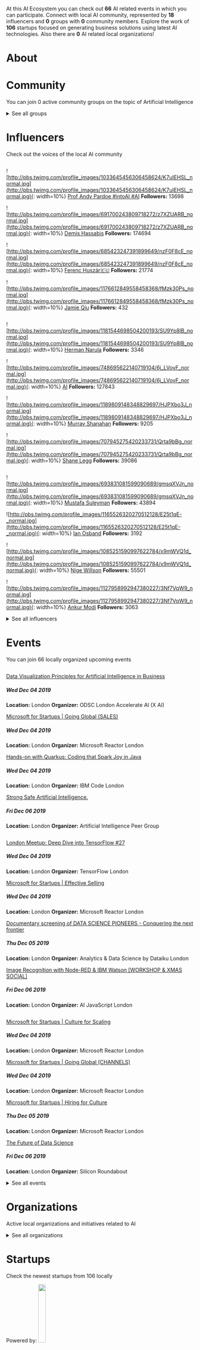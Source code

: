 <!-- TITLE: London AI -->





<div class=CityPageSpecific>

<div class=status>

At this AI Ecosystem you can check out <strong>66</strong> AI related events in which you can participate.
Connect with local AI community, represented by <strong>18</strong> influencers and <strong>0</strong> groups with <strong>0</strong> community members.
Explore the work  of <strong>106</strong> startups focused on generating business solutions using latest AI technologies.
Also there are <strong>0</strong> AI related local organizations!


</div>

# About

<!-- ADMINS SHOULD WRITE OVERVIEW FOR CITIES IN <div class=overview> SECTION OF ABOUT

    First line of overview should have information of ambassador for specific city. 
    You can find  format HERE:

    <strong>CONTACT: [Ambassador name](Link to ambassador profile(MUST HAVE http OR https)) </strong>

    You can copy this and change ambassador name and link accordingly!
 -->

<div class=overview>

</div>

<div class=status>

</div>

</div>

# Community
You can join 0 active community groups on the topic of Artificial Intelligence
<div class=groups>

<div class=column id=0>

</div>
<div class=column id=1>

</div>
<div class=column id=2>

</div>

</div>

<div class=groups id="list">

<details>
<summary class="sum">See all groups</summary>



<div class=column id=0>

</div>
<div class=column id=1>

</div>
<div class=column id=2>

</div>
</details>

</div>

# Influencers
Check out the voices of the local AI community
<div class=influencers>

<div class=column id=0>

![http://pbs.twimg.com/profile_images/1033645456306458624/K7uIEHSL_normal.jpg](http://pbs.twimg.com/profile_images/1033645456306458624/K7uIEHSL_normal.jpg){: width=10%}
[Prof Andy Pardoe #intoAI #AI](https://twitter.com/Pardoe_AI)
**Followers:** 13698


![http://pbs.twimg.com/profile_images/691700243809718272/z7XZUARB_normal.jpg](http://pbs.twimg.com/profile_images/691700243809718272/z7XZUARB_normal.jpg){: width=10%}
[Demis Hassabis](https://twitter.com/demishassabis)
**Followers:** 174694


![http://pbs.twimg.com/profile_images/685423247391899649/nzF0F8cE_normal.jpg](http://pbs.twimg.com/profile_images/685423247391899649/nzF0F8cE_normal.jpg){: width=10%}
[Ferenc Huszár🇪🇺](https://twitter.com/fhuszar)
**Followers:** 21774


![http://pbs.twimg.com/profile_images/1176612849558458368/fMzk30Ps_normal.jpg](http://pbs.twimg.com/profile_images/1176612849558458368/fMzk30Ps_normal.jpg){: width=10%}
[Jamie Qiu](https://twitter.com/jamieqiu)
**Followers:** 432


</div>
<div class=column id=1>

![http://pbs.twimg.com/profile_images/1181544698504200193/SU9Yp8lB_normal.jpg](http://pbs.twimg.com/profile_images/1181544698504200193/SU9Yp8lB_normal.jpg){: width=10%}
[Herman Narula](https://twitter.com/HermanNarula)
**Followers:** 3346


![http://pbs.twimg.com/profile_images/748695622140719104/6j_LVovF_normal.jpg](http://pbs.twimg.com/profile_images/748695622140719104/6j_LVovF_normal.jpg){: width=10%}
[AI](https://twitter.com/DeepLearn007)
**Followers:** 127843


![http://pbs.twimg.com/profile_images/1189809148348829697/HJPXbo3J_normal.jpg](http://pbs.twimg.com/profile_images/1189809148348829697/HJPXbo3J_normal.jpg){: width=10%}
[Murray Shanahan](https://twitter.com/mpshanahan)
**Followers:** 9205


![http://pbs.twimg.com/profile_images/707945275420233731/Qrta9bBg_normal.jpg](http://pbs.twimg.com/profile_images/707945275420233731/Qrta9bBg_normal.jpg){: width=10%}
[Shane Legg](https://twitter.com/ShaneLegg)
**Followers:** 39086


</div>
<div class=column id=2>

![http://pbs.twimg.com/profile_images/693831081599090689/gmsqXVJn_normal.jpg](http://pbs.twimg.com/profile_images/693831081599090689/gmsqXVJn_normal.jpg){: width=10%}
[Mustafa Suleyman](https://twitter.com/mustafasuleymn)
**Followers:** 43894


![http://pbs.twimg.com/profile_images/1165526320270512128/E25t1qE-_normal.jpg](http://pbs.twimg.com/profile_images/1165526320270512128/E25t1qE-_normal.jpg){: width=10%}
[Ian Osband](https://twitter.com/IanOsband)
**Followers:** 3192


![http://pbs.twimg.com/profile_images/1085251590997622784/x9mWVQ1d_normal.jpg](http://pbs.twimg.com/profile_images/1085251590997622784/x9mWVQ1d_normal.jpg){: width=10%}
[Nige Willson](https://twitter.com/nigewillson)
**Followers:** 55501


![http://pbs.twimg.com/profile_images/1127958992947380227/3Nf7VqW9_normal.jpg](http://pbs.twimg.com/profile_images/1127958992947380227/3Nf7VqW9_normal.jpg){: width=10%}
[Ankur Modi](https://twitter.com/ankurmodi)
**Followers:** 3063


</div>
</div>

<div class=influencers id="list">

<details>
<summary class="sum">See all influencers</summary>



<div class=column id=0>

![http://pbs.twimg.com/profile_images/608384474292846592/6HNevMZN_normal.jpg](http://pbs.twimg.com/profile_images/608384474292846592/6HNevMZN_normal.jpg){: width=10%}
[Dr Adam Rutherford](https://twitter.com/AdamRutherford)
**Followers:** 75044


![http://pbs.twimg.com/profile_images/700354784667299841/ga4p_5mp_normal.jpg](http://pbs.twimg.com/profile_images/700354784667299841/ga4p_5mp_normal.jpg){: width=10%}
[Rodolfo Rosini ☕️✨](https://twitter.com/rodolfor)
**Followers:** 4351


</div>
<div class=column id=1>

![http://pbs.twimg.com/profile_images/574970362326315008/Z8tE0u57_normal.jpeg](http://pbs.twimg.com/profile_images/574970362326315008/Z8tE0u57_normal.jpeg){: width=10%}
[James Duez](https://twitter.com/jamesduez)
**Followers:** 1691


![http://pbs.twimg.com/profile_images/1085865643801341952/-ZHOue1j_normal.jpg](http://pbs.twimg.com/profile_images/1085865643801341952/-ZHOue1j_normal.jpg){: width=10%}
[Alex Housley](https://twitter.com/ahousley)
**Followers:** 2565


</div>
<div class=column id=2>

![http://pbs.twimg.com/profile_images/613813056976605184/4M7V1iuj_normal.jpg](http://pbs.twimg.com/profile_images/613813056976605184/4M7V1iuj_normal.jpg){: width=10%}
[Tarakul Abedin](https://twitter.com/tarakul)
**Followers:** 48


![http://pbs.twimg.com/profile_images/1147515941082861568/4tK6oJo7_normal.jpg](http://pbs.twimg.com/profile_images/1147515941082861568/4tK6oJo7_normal.jpg){: width=10%}
[Joanna J Bryson](https://twitter.com/j2bryson)
**Followers:** 22141


</div>
</details>


</div>


# Events
You can join 66 locally organized upcoming events
<div class=events>

<div class=column id=0>

[Data Visualization Principles for Artificial Intelligence in Business](https://www.meetup.com/London-Accelerate-AI-ODSC/events/266467990/)
##### Wed Dec 04 2019
**Location:** London
**Organizer:** ODSC London Accelerate AI (X AI)


[Microsoft for Startups  |  Going Global (SALES)](https://www.meetup.com/Microsoft-Reactor-London/events/266668295/)
##### Wed Dec 04 2019
**Location:** London
**Organizer:** Microsoft Reactor London


[Hands-on with Quarkus: Coding that Spark Joy in Java](https://www.meetup.com/IBM-Code-London/events/266776671/)
##### Wed Dec 04 2019
**Location:** London
**Organizer:** IBM Code London


[Strong Safe Artificial Intelligence.](https://www.meetup.com/AI-peer-group/events/pzpcwpyzqbjb/)
##### Fri Dec 06 2019
**Location:** London
**Organizer:** Artificial Intelligence Peer Group


</div>
<div class=column id=1>

[London Meetup: Deep Dive into TensorFlow #27](https://www.meetup.com/TensorFlow-London/events/266557792/)
##### Wed Dec 04 2019
**Location:** London
**Organizer:** TensorFlow London


[Microsoft for Startups  |  Effective Selling](https://www.meetup.com/Microsoft-Reactor-London/events/266668340/)
##### Wed Dec 04 2019
**Location:** London
**Organizer:** Microsoft Reactor London


[Documentary screening of DATA SCIENCE PIONEERS - Conquering the next frontier](https://www.meetup.com/Analytics-Data-Science-by-Dataiku-London/events/266459661/)
##### Thu Dec 05 2019
**Location:** London
**Organizer:** Analytics & Data Science by Dataiku London


[Image Recognition with Node-RED & IBM Watson  [WORKSHOP & XMAS SOCIAL]](https://www.meetup.com/AI-JavaScript-London/events/266558321/)
##### Fri Dec 06 2019
**Location:** London
**Organizer:** AI JavaScript London


</div>
<div class=column id=2>

[Microsoft for Startups  |  Culture for Scaling](https://www.meetup.com/Microsoft-Reactor-London/events/266668210/)
##### Wed Dec 04 2019
**Location:** London
**Organizer:** Microsoft Reactor London


[Microsoft for Startups  |  Going Global (CHANNELS)](https://www.meetup.com/Microsoft-Reactor-London/events/266668385/)
##### Wed Dec 04 2019
**Location:** London
**Organizer:** Microsoft Reactor London


[Microsoft for Startups  |  Hiring for Culture](https://www.meetup.com/Microsoft-Reactor-London/events/266667216/)
##### Thu Dec 05 2019
**Location:** London
**Organizer:** Microsoft Reactor London


[The Future of Data Science](https://www.meetup.com/SiliconRoundabout/events/266018225/)
##### Fri Dec 06 2019
**Location:** London
**Organizer:** Silicon Roundabout


</div>
</div>

<div class=events id="list">

<details>
<summary class="sum">See all events</summary>



<div class=column id=0>

[Creating Disruptive Medical and Healthcare Business Models](https://www.meetup.com/Creating-Disruptive-Business-Models/events/266340878/)
##### Fri Dec 06 2019
**Location:** London
**Organizer:** Creating Disruptive Business Models


[Hackathon: Building Conversational AI for Messenger](https://www.meetup.com/Developer-Circles-London-from-Facebook/events/266489092/)
##### Sat Dec 07 2019
**Location:** London
**Organizer:** Developer Circles: London from Facebook


[Artificial Intelligence at NeurIPS 2019 - Official NeurIPS Meetup No 2 ](https://www.meetup.com/Reinforcement-Learning-Community/events/266390965/)
##### Tue Dec 10 2019
**Location:** London
**Organizer:** Reinforcement Learning Community


[Google AI Workshop Series 2: Machine learning with Tensorflow](https://www.meetup.com/London-AI-Tech-Talk/events/266262125/)
##### Tue Dec 10 2019
**Location:** London
**Organizer:** London AI Developers Group


[How to Outsource & Remote Hire in Tech: the "Startup way" - WORKSHOP](https://www.meetup.com/SiliconRoundabout/events/266072505/)
##### Wed Dec 11 2019
**Location:** London
**Organizer:** Silicon Roundabout


[Google AI Tech Talk: Building real time cross platform video audio ML pipelines](https://www.meetup.com/London-AI-Tech-Talk/events/266329038/)
##### Thu Dec 12 2019
**Location:** London
**Organizer:** London AI Developers Group


[Creatiing Disruptive Travel and Tourism Business Models](https://www.meetup.com/Creating-Disruptive-Business-Models/events/266340939/)
##### Fri Dec 13 2019
**Location:** London
**Organizer:** Creating Disruptive Business Models


[Machine Learning Powered Push Notifications](https://www.meetup.com/Artificial-Intelligence-UK/events/266498710/)
##### Tue Dec 17 2019
**Location:** London
**Organizer:** Big Data, Analytics, and Artificial Intelligence


[Round 25: Some Round Name](https://www.meetup.com/London-Hack-and-Tell/events/pgstfryzqbwb/)
##### Tue Dec 17 2019
**Location:** London
**Organizer:** London Hack&&Tell


[Introduction to Python for Data Science](https://www.meetup.com/Microsoft-Reactor-London/events/265947492/)
##### Wed Dec 18 2019
**Location:** London
**Organizer:** Microsoft Reactor London


[Automation and Utopia](https://www.meetup.com/London-Futurists/events/266063616/)
##### Sat Jan 11 2020
**Location:** London
**Organizer:** London Futurists


[Scalability of blockchain based platforms : what's the challenge?](https://www.meetup.com/Trustless-Ecosystems/events/ccrqpqyzkbhc/)
##### Thu Jan 16 2020
**Location:** London
**Organizer:** #TrustlessEcosystems: platforms empowered by AI & blockchain


[Microsoft for Startups  |  IP (Tech Due Diligence)](https://www.meetup.com/Microsoft-Reactor-London/events/266671512/)
##### Thu Jan 16 2020
**Location:** London
**Organizer:** Microsoft Reactor London


[London PyTorch Meetup #5](https://www.meetup.com/London-PyTorch-Meetup/events/266384922/)
##### Tue Jan 21 2020
**Location:** London
**Organizer:** London PyTorch Meetup


[DevOps 2020 Summit](https://www.meetup.com/London-Tech-events-with-Softwire/events/266605811/)
##### Wed Jan 29 2020
**Location:** London
**Organizer:** London Tech events with Softwire


[Amido x Microsoft: How to bag the best jobs in the tech industry](https://www.meetup.com/Amido-Presents/events/266024459/)
##### Thu Jan 30 2020
**Location:** London
**Organizer:** Amido Presents


[Making Your Data Useful for Analysis](https://www.meetup.com/Microsoft-Reactor-London/events/265947719/)
##### Tue Feb 04 2020
**Location:** London
**Organizer:** Microsoft Reactor London


[Day classroom based workshop in quantum computing advances](https://www.meetup.com/London-Quantum-computing-training-and-coding-course/events/265409784/)
##### Fri Feb 07 2020
**Location:** London
**Organizer:** London Quantum Computing; Training and Coding Course


</div>
<div class=column id=1>

[The Future of Nanotechnology](https://www.meetup.com/London-Futurists/events/265526114/)
##### Sat Dec 07 2019
**Location:** London
**Organizer:** London Futurists


[Artificial Intelligence at NeurIPS 2019 - Official NeurIPS Meetup No 1](https://www.meetup.com/Reinforcement-Learning-Community/events/266390920/)
##### Mon Dec 09 2019
**Location:** London
**Organizer:** Reinforcement Learning Community


[Build a Raspberry Pi robot](https://www.meetup.com/Red-Sprite/events/266436233/)
##### Tue Dec 10 2019
**Location:** London
**Organizer:** Red Sprite


[Webinar Pentalog // Serverless Web Applications with Node.js and AWS](https://www.meetup.com/London-Growth-Hacking-Technology/events/265742671/)
##### Tue Dec 10 2019
**Location:** London
**Organizer:** London Tech Meetups


[A £Bn Business Case for Advanced Project Analytics; a story from Venture Capital](https://www.meetup.com/London-Project-Data-and-Analytics-meetup/events/263218377/)
##### Wed Dec 11 2019
**Location:** London
**Organizer:** London Project Data Analytics Meetup


[OpenBanking Challenges and Business Opportunities ](https://www.meetup.com/London-Tech-Entrepreneurs-And-Investors-Network-LION/events/266515585/)
##### Thu Dec 12 2019
**Location:** London
**Organizer:** London Tech Entrepreneurs and Investors Network Lion


[Machine Learning and Deep Learning Training [First Free Session]](https://www.meetup.com/Artificial-Intelligence-UK/events/dhhhgryzqbsb/)
##### Sat Dec 14 2019
**Location:** London
**Organizer:** Big Data, Analytics, and Artificial Intelligence


[Building Software That Recognizes You](https://www.meetup.com/Microsoft-Reactor-London/events/265947486/)
##### Tue Dec 17 2019
**Location:** London
**Organizer:** Microsoft Reactor London


[December 17th Meetup @ Wavemaker : Call for Speakers!](https://www.meetup.com/Messaging-Bots-London/events/266825075/)
##### Tue Dec 17 2019
**Location:** London
**Organizer:** Chatbots & Voice Assistants London


[Beginners Data Science for Python Developers](https://www.meetup.com/Microsoft-Reactor-London/events/265947497/)
##### Thu Dec 19 2019
**Location:** London
**Organizer:** Microsoft Reactor London


[Frontier Technologies Summit - AI, Blockchain, Robotics, Digital Securities](https://www.meetup.com/Blockchain-SmartContract-Innovators/events/266142891/)
##### Mon Jan 13 2020
**Location:** London
**Organizer:** Blockchain & SmartContract Innovators


[Microsoft for Startups  |  IP (Legal)](https://www.meetup.com/Microsoft-Reactor-London/events/266671449/)
##### Thu Jan 16 2020
**Location:** London
**Organizer:** Microsoft Reactor London


[Microsoft for Startups  |  Sales & Marketing Analytics](https://www.meetup.com/Microsoft-Reactor-London/events/266671538/)
##### Thu Jan 16 2020
**Location:** London
**Organizer:** Microsoft Reactor London


[Data modelling in Cosmos DB like a Cosmonaut](https://www.meetup.com/Microsoft-Reactor-London/events/265114125/)
##### Thu Jan 23 2020
**Location:** London
**Organizer:** Microsoft Reactor London


[Raspberry Pint - Raspberry Pi and other Digital Making Fun](https://www.meetup.com/Microsoft-Reactor-London/events/266604822/)
##### Wed Jan 29 2020
**Location:** London
**Organizer:** Microsoft Reactor London


[Analyse real-time data with machine learning on Microsoft Azure](https://www.meetup.com/beginners-machine-learning-london/events/265976590/)
##### Thu Jan 30 2020
**Location:** London
**Organizer:** Beginners Machine Learning - London


[UCL School of Management Women's Book Club: Invisible Women by C Criado Perez](https://www.meetup.com/UCL-School-of-Management-Womens-Book-Club/events/266295837/)
##### Tue Feb 04 2020
**Location:** London
**Organizer:** UCL School of Management Women's Book Club


[Building & Deploying Serverless applications to the Cloud using Nest.js](https://www.meetup.com/Microsoft-Reactor-London/events/265868971/)
##### Tue Feb 18 2020
**Location:** London
**Organizer:** Microsoft Reactor London


</div>
<div class=column id=2>

[Ethereum smart contract upgradability workshop for software developers](https://www.meetup.com/Understanding-Blockchains-Without-a-Technical-Background/events/264689935/)
##### Sat Dec 07 2019
**Location:** London
**Organizer:** Understanding Blockchains Without a Technical Background


[Tech Startup Journey](https://www.meetup.com/London-Tech-Entrepreneurs-And-Investors-Network-LION/events/266314787/)
##### Mon Dec 09 2019
**Location:** London
**Organizer:** London Tech Entrepreneurs and Investors Network Lion


[Workshop- Cloud-Native SecOps with Azure Sentinel ](https://www.meetup.com/Microsoft-Reactor-London/events/266044070/)
##### Tue Dec 10 2019
**Location:** London
**Organizer:** Microsoft Reactor London


[Artificial Intelligence at NeurIPS 2019 - Official NeurIPS Meetup No 3](https://www.meetup.com/Reinforcement-Learning-Community/events/266391020/)
##### Wed Dec 11 2019
**Location:** London
**Organizer:** Reinforcement Learning Community


[eLab Demo Night ](https://www.meetup.com/Startups-UX-Design/events/266825807/)
##### Wed Dec 11 2019
**Location:** London
**Organizer:** Start-ups. UX. Design.


[Microsoft for Startups  |  Co-selling](https://www.meetup.com/Microsoft-Reactor-London/events/266781942/)
##### Thu Dec 12 2019
**Location:** London
**Organizer:** Microsoft Reactor London


[Global AI Bootcamp](https://www.meetup.com/Global-AI-Meetup-London/events/264721116/)
##### Sat Dec 14 2019
**Location:** London
**Organizer:** Global AI Meetup London


[Consciousness, Mental Health and Technology - Pre-holiday drinks](https://www.meetup.com/London-Consciousness-Hacking/events/266460868/)
##### Tue Dec 17 2019
**Location:** London
**Organizer:** London Consciousness Hacking


[The World According to Jordan Peterson](https://www.meetup.com/meetup-group-imLpPNkF/events/sdlbgryzqbxb/)
##### Wed Dec 18 2019
**Location:** London
**Organizer:** Jordan Peterson Discussion Group


[Creating Disruptive Fintech Business Models](https://www.meetup.com/Creating-Disruptive-Business-Models/events/266340957/)
##### Fri Dec 20 2019
**Location:** London
**Organizer:** Creating Disruptive Business Models


[Frontier Tech Summit London, 13 Jan 2020 ](https://www.meetup.com/fintechstorm/events/266732898/)
##### Mon Jan 13 2020
**Location:** London
**Organizer:** Fintech Storm - Disruptive Tech - Blockchain, AI, Fintech


[Microsoft for Startups  |  GDPR & Data Privacy](https://www.meetup.com/Microsoft-Reactor-London/events/266671469/)
##### Thu Jan 16 2020
**Location:** London
**Organizer:** Microsoft Reactor London


[Microsoft for Startups  |  Marketing Content Strategy](https://www.meetup.com/Microsoft-Reactor-London/events/266671569/)
##### Thu Jan 16 2020
**Location:** London
**Organizer:** Microsoft Reactor London


[Augmenting Reality - January 2020](https://www.meetup.com/Augmenting-Reality/events/266408785/)
##### Wed Jan 29 2020
**Location:** London
**Organizer:** Augmenting Reality


[UX Academy - 8 Weeks Beginner UX Course](https://www.meetup.com/MobileUXLondon/events/264693056/)
##### Wed Jan 29 2020
**Location:** London
**Organizer:** Mobile UX London


[London Microsoft DevOps MeetUp](https://www.meetup.com/Microsoft-Reactor-London/events/266235783/)
##### Mon Feb 03 2020
**Location:** London
**Organizer:** Microsoft Reactor London


[Using Advanced Machine Learning Models](https://www.meetup.com/Microsoft-Reactor-London/events/265947729/)
##### Wed Feb 05 2020
**Location:** London
**Organizer:** Microsoft Reactor London


[[PlaceHolder] Google Stadia Event](https://www.meetup.com/gdgcloud/events/264566678/)
##### Fri Feb 21 2020
**Location:** London
**Organizer:** GDG Cloud London


</div>
</details>
</div>


<!-- WHEN ADDING NEW ORGANIZATIONS PLEASE FOLLOW THIS SCHEMA
#### Organization_Name
Organization_Category
**Organizer:** Name_Of_Organization_Leader
Link_To_Organization's_Website_or_Page
**Description:** Organization's_Description
NOT FOLLOWING THIS SCHEMA WILL RESULT IN INACCURACY IN DATABASE SO BE CAREFUL!
EVERY CHARACTER LIKE # AND * ARE VITAL, SO WE ADVISE YOU TO COPY THE SCHEMA AND JUST FILL IN THE DATA IN POSITION
BETWEEN EVERY ORGANIZATION SCHEMA SHOULD BE BLANK LINE -->

# Organizations
Active local organizations and initiatives related to AI
<div class=organizations>

<div class=column id=0>

</div>
<div class=column id=1>

</div>
<div class=column id=2>

</div>
</div>

<div class=organizations id="list">

<details>
<summary class="sum">See all organizations</summary>



<div class=column id=0>

</div>
<div class=column id=1>

</div>
<div class=column id=2>

</div>
</details>


</div>


# Startups
Check the newest startups from 106 locally

<div class=logoCB>
Powered by: <a href="https://crunchbase.com/"><img src="/images/Crunchbase_logo_crop.png" style="width:20%;"/></a>
</div>
<div class=startups>

<div class=column id=0>

![http://public.crunchbase.com/t_api_images/bdyfpxlobeob4ze6hajk](http://public.crunchbase.com/t_api_images/bdyfpxlobeob4ze6hajk){: width=10%}
[Supplier.ai](https://www.crunchbase.com/organization/supplier-ai)
**Categories:** Procurement, Supply Chain Management, Facilities Support Services, Artificial Intelligence, Property Management, Cloud Data Services, Information Technology
**Investment in USD:** 67,000,000
**Location:** London


![http://public.crunchbase.com/t_api_images/kb7afmfssc4i7l44jrfx](http://public.crunchbase.com/t_api_images/kb7afmfssc4i7l44jrfx){: width=10%}
[Futr.](https://www.crunchbase.com/organization/futr-12e7)
**Categories:** Machine Learning, Artificial Intelligence, Information Technology
**Investment in USD:** 2,476,611
**Location:** London


![http://public.crunchbase.com/t_api_images/iir5jxegpy38gydufnfa](http://public.crunchbase.com/t_api_images/iir5jxegpy38gydufnfa){: width=10%}
[Payhawk](https://www.crunchbase.com/organization/payhawk)
**Categories:** SaaS, Financial Services, Artificial Intelligence, FinTech
**Investment in USD:** 719,793
**Location:** London


![http://public.crunchbase.com/t_api_images/r3lnoi3uhfr82tymutsw](http://public.crunchbase.com/t_api_images/r3lnoi3uhfr82tymutsw){: width=10%}
[ChAI](https://www.crunchbase.com/organization/chai-d617)
**Categories:** Machine Learning, Financial Services, Software, Artificial Intelligence, Information Technology, Manufacturing
**Investment in USD:** 261,472
**Location:** London


</div>
<div class=column id=1>

![http://public.crunchbase.com/t_api_images/jzitlw7xrzlv0ioxs6h3](http://public.crunchbase.com/t_api_images/jzitlw7xrzlv0ioxs6h3){: width=10%}
[Hero Labs](https://www.crunchbase.com/organization/hero-laboratories)
**Categories:** Artificial Intelligence, Information Technology, Manufacturing, Product Research
**Investment in USD:** 3,166,648
**Location:** London


![http://public.crunchbase.com/t_api_images/okzn9xgwxkgfq17fvwey](http://public.crunchbase.com/t_api_images/okzn9xgwxkgfq17fvwey){: width=10%}
[Trade Ledger](https://www.crunchbase.com/organization/trade-ledger)
**Categories:** Lending, Analytics, Artificial Intelligence, Information Technology, Information Services
**Investment in USD:** 1,929,888
**Location:** London


![http://public.crunchbase.com/t_api_images/r9izzu2irk7clhkqvfa6](http://public.crunchbase.com/t_api_images/r9izzu2irk7clhkqvfa6){: width=10%}
[The Square](https://www.crunchbase.com/organization/the-square)
**Categories:** Employment, Recruiting, Social Network, Human Resources, Private Social Networking, Artificial Intelligence, Billing, Payments
**Investment in USD:** 595,896
**Location:** London


![http://public.crunchbase.com/t_api_images/kcx8wro2q81dz0klmrto](http://public.crunchbase.com/t_api_images/kcx8wro2q81dz0klmrto){: width=10%}
[Statys](https://www.crunchbase.com/organization/statys)
**Categories:** Analytics, Artificial Intelligence, FinTech
**Investment in USD:** 200,000
**Location:** London


</div>
<div class=column id=2>

![http://public.crunchbase.com/t_api_images/frguahauzigryjeiqegf](http://public.crunchbase.com/t_api_images/frguahauzigryjeiqegf){: width=10%}
[RevLifter](https://www.crunchbase.com/organization/revlifter)
**Categories:** E-Commerce, Personalization, Machine Learning, Retail Technology, Marketing Automation, Artificial Intelligence, Enterprise Software, Affiliate Marketing
**Investment in USD:** 2,938,276
**Location:** London


![http://public.crunchbase.com/t_api_images/fsztr5svuhtuncdcsfzk](http://public.crunchbase.com/t_api_images/fsztr5svuhtuncdcsfzk){: width=10%}
[Turing Intelligence Technology Limited](https://www.crunchbase.com/organization/turintech)
**Categories:** Artificial Intelligence
**Investment in USD:** 1,286,592
**Location:** London


![http://public.crunchbase.com/t_api_images/sfh4mhdlns9pmx7yyb3p](http://public.crunchbase.com/t_api_images/sfh4mhdlns9pmx7yyb3p){: width=10%}
[Avasa AI](https://www.crunchbase.com/organization/avasa-ai)
**Categories:** Internet, Marketplace, Rental Property, Real Estate, Artificial Intelligence
**Investment in USD:** 401,238
**Location:** London


![http://public.crunchbase.com/t_api_images/ckj68c5ag4axy2owszpy](http://public.crunchbase.com/t_api_images/ckj68c5ag4axy2owszpy){: width=10%}
[Auxuman](https://www.crunchbase.com/organization/auxuman)
**Categories:** Internet, Media and Entertainment, Artificial Intelligence
**Investment in USD:** 200,000
**Location:** London


</div>

</div>

<div class=startups id="list">

<details>
<summary class="sum">See all startups</summary>

<div class=column id=0>

![http://public.crunchbase.com/t_api_images/otsjey4yykwhkhfefezz](http://public.crunchbase.com/t_api_images/otsjey4yykwhkhfefezz){: width=10%}
[Ascalia](https://www.crunchbase.com/organization/ascalia)
**Categories:** SaaS, Machine Learning, Artificial Intelligence, Predictive Analytics, Smart Cities, Enterprise Software, Internet of Things, Industrial, Industrial Automation
**Investment in USD:** 199,609
**Location:** London


![http://public.crunchbase.com/t_api_images/ezbntfysxazt0r5lfawm](http://public.crunchbase.com/t_api_images/ezbntfysxazt0r5lfawm){: width=10%}
[NextQuestion](https://www.crunchbase.com/organization/nextquestion)
**Categories:** Machine Learning, Artificial Intelligence, Information Technology, Information Services
**Investment in USD:** 125,108
**Location:** London


![http://public.crunchbase.com/t_api_images/fzsvftsiogakcgiycx42](http://public.crunchbase.com/t_api_images/fzsvftsiogakcgiycx42){: width=10%}
[GreenflyAI](https://www.crunchbase.com/organization/greenflyai)
**Categories:** CRM, SaaS, Natural Language Processing, Artificial Intelligence, Customer Service
**Investment in USD:** 33,613
**Location:** London


![http://public.crunchbase.com/t_api_images/nptfxrble7lcxipzt2wg](http://public.crunchbase.com/t_api_images/nptfxrble7lcxipzt2wg){: width=10%}
[Humanly](https://www.crunchbase.com/organization/humanly)
**Categories:** Social, Social Impact, Artificial Intelligence
**Investment in USD:** 0
**Location:** London


![http://public.crunchbase.com/t_api_images/mqnhogqj9rjcuoricgt5](http://public.crunchbase.com/t_api_images/mqnhogqj9rjcuoricgt5){: width=10%}
[AVA](https://www.crunchbase.com/organization/ava-07fc)
**Categories:** Machine Learning, Human Resources, Software, Artificial Intelligence, Information Technology
**Investment in USD:** 0
**Location:** London


![http://public.crunchbase.com/t_api_images/n4o0rklhw8hytnocf20j](http://public.crunchbase.com/t_api_images/n4o0rklhw8hytnocf20j){: width=10%}
[Art World Insights](https://www.crunchbase.com/organization/art-world-insights)
**Categories:** Machine Learning, Artificial Intelligence, Information Technology
**Investment in USD:** 0
**Location:** London


![http://public.crunchbase.com/t_api_images/iwmjfmgi1qsf1bw8oyft](http://public.crunchbase.com/t_api_images/iwmjfmgi1qsf1bw8oyft){: width=10%}
[Edgify](https://www.crunchbase.com/organization/edgify)
**Categories:** Education, Health Care, Software, Artificial Intelligence
**Investment in USD:** 0
**Location:** London


![http://public.crunchbase.com/t_api_images/n92dljvotjjk7xtijdaf](http://public.crunchbase.com/t_api_images/n92dljvotjjk7xtijdaf){: width=10%}
[OilX](https://www.crunchbase.com/organization/oilx)
**Categories:** Energy, Intelligent Systems, Oil and Gas, Business Intelligence, Trading Platform, SaaS, Analytics, Big Data, Artificial Intelligence, Information Technology
**Investment in USD:** 0
**Location:** London


![http://public.crunchbase.com/t_api_images/b9rkq3lxdm5llmtw6ll7](http://public.crunchbase.com/t_api_images/b9rkq3lxdm5llmtw6ll7){: width=10%}
[Arthronica](https://www.crunchbase.com/organization/arthronica)
**Categories:** Medical Device, Artificial Intelligence
**Investment in USD:** 0
**Location:** London


![http://public.crunchbase.com/t_api_images/hviaxoc0mlchv1ffk4jk](http://public.crunchbase.com/t_api_images/hviaxoc0mlchv1ffk4jk){: width=10%}
[Inexia](https://www.crunchbase.com/organization/inexia)
**Categories:** Pharmaceutical, Biotechnology, Artificial Intelligence, Neuroscience
**Investment in USD:** 0
**Location:** London


![http://public.crunchbase.com/t_api_images/lfwprcoxne61jbyki4vy](http://public.crunchbase.com/t_api_images/lfwprcoxne61jbyki4vy){: width=10%}
[SiriusInsight.AI](https://www.crunchbase.com/organization/siriusinsight-ai)
**Categories:** Business Intelligence, Machine Learning, Data Visualization, Computer Vision, Artificial Intelligence, Predictive Analytics, Information Technology, InsurTech
**Investment in USD:** 0
**Location:** London


![http://public.crunchbase.com/t_api_images/vgm95rtnpdfs0caku4fm](http://public.crunchbase.com/t_api_images/vgm95rtnpdfs0caku4fm){: width=10%}
[Foorme AI](https://www.crunchbase.com/organization/foorme-ai)
**Categories:** Health Care, Apps, Artificial Intelligence
**Investment in USD:** 0
**Location:** London


![http://public.crunchbase.com/t_api_images/ua7761urtpwfavzm3pcc](http://public.crunchbase.com/t_api_images/ua7761urtpwfavzm3pcc){: width=10%}
[PRODA](https://www.crunchbase.com/organization/proda)
**Categories:** SaaS, Computer, Commercial, Software, Big Data, Artificial Intelligence
**Investment in USD:** 0
**Location:** London


![http://public.crunchbase.com/t_api_images/uuophg6etuvytcbr8txb](http://public.crunchbase.com/t_api_images/uuophg6etuvytcbr8txb){: width=10%}
[EN/AI](https://www.crunchbase.com/organization/en-ai)
**Categories:** E-Commerce, Artificial Intelligence
**Investment in USD:** 0
**Location:** London


![http://public.crunchbase.com/t_api_images/ypyvmm91hurumoce266f](http://public.crunchbase.com/t_api_images/ypyvmm91hurumoce266f){: width=10%}
[SUPERPERSONAL](https://www.crunchbase.com/organization/superpersonal)
**Categories:** Advertising, Computer, Artificial Intelligence, Fashion, Information Technology, Electronics
**Investment in USD:** 0
**Location:** London


![http://public.crunchbase.com/t_api_images/saichyoekurx20eye9gm](http://public.crunchbase.com/t_api_images/saichyoekurx20eye9gm){: width=10%}
[HireXtra](https://www.crunchbase.com/organization/hirextra)
**Categories:** Staffing Agency, Artificial Intelligence
**Investment in USD:** 0
**Location:** London


![http://public.crunchbase.com/t_api_images/sf2ua24asklcbofvaetr](http://public.crunchbase.com/t_api_images/sf2ua24asklcbofvaetr){: width=10%}
[TopiHub](https://www.crunchbase.com/organization/topihub)
**Categories:** Advertising, Artificial Intelligence
**Investment in USD:** 0
**Location:** London


![http://public.crunchbase.com/t_api_images/irj8bqnbrj1pqqjk13ma](http://public.crunchbase.com/t_api_images/irj8bqnbrj1pqqjk13ma){: width=10%}
[Akkiba](https://www.crunchbase.com/organization/akkiba)
**Categories:** Health Care, Machine Learning, Financial Services, Artificial Intelligence, Information Technology
**Investment in USD:** 0
**Location:** London


![http://public.crunchbase.com/t_api_images/tizwiqisyvavf26f9msz](http://public.crunchbase.com/t_api_images/tizwiqisyvavf26f9msz){: width=10%}
[Pillar Education](https://www.crunchbase.com/organization/pillar-education)
**Categories:** Big Data, Artificial Intelligence
**Investment in USD:** 0
**Location:** London


![http://public.crunchbase.com/t_api_images/koffxvc61r7nwqsntgdt](http://public.crunchbase.com/t_api_images/koffxvc61r7nwqsntgdt){: width=10%}
[Worldfree](https://www.crunchbase.com/organization/worldfree)
**Categories:** Financial Services, Cryptocurrency, Artificial Intelligence, Information Technology
**Investment in USD:** 0
**Location:** London


![http://public.crunchbase.com/t_api_images/gs4uvwths7a01qdraalm](http://public.crunchbase.com/t_api_images/gs4uvwths7a01qdraalm){: width=10%}
[SKY ENGINE](https://www.crunchbase.com/organization/sky-engine)
**Categories:** Health Care, Robotics, Machine Learning, Agriculture, Sports, Software, Artificial Intelligence
**Investment in USD:** 0
**Location:** London


![http://public.crunchbase.com/t_api_images/oom6mpgc8hk5giangdq6](http://public.crunchbase.com/t_api_images/oom6mpgc8hk5giangdq6){: width=10%}
[Algorithm X Lab](https://www.crunchbase.com/organization/algorithm-x-lab)
**Categories:** Market Research, Digital Media, Publishing, Machine Learning, Media and Entertainment, Artificial Intelligence, Events, Information Technology
**Investment in USD:** 0
**Location:** London


![http://public.crunchbase.com/t_api_images/ycmfyp0abf7nylyybfmd](http://public.crunchbase.com/t_api_images/ycmfyp0abf7nylyybfmd){: width=10%}
[Cloud Maker](https://www.crunchbase.com/organization/cloud-maker)
**Categories:** Cloud Infrastructure, Cloud Computing, Artificial Intelligence
**Investment in USD:** 0
**Location:** London


![http://public.crunchbase.com/t_api_images/kxpsi8fq1vwysuczymrk](http://public.crunchbase.com/t_api_images/kxpsi8fq1vwysuczymrk){: width=10%}
[PetaCrunch](https://www.crunchbase.com/organization/petacrunch)
**Categories:** Machine Learning, Media and Entertainment, Data Mining, Artificial Intelligence
**Investment in USD:** 0
**Location:** London


![http://public.crunchbase.com/t_api_images/ayifyq7p55q6m0mgiw3g](http://public.crunchbase.com/t_api_images/ayifyq7p55q6m0mgiw3g){: width=10%}
[ARWAY](https://www.crunchbase.com/organization/arway)
**Categories:** Indoor Positioning, SaaS, Augmented Reality, Software, Artificial Intelligence
**Investment in USD:** 0
**Location:** London


![http://public.crunchbase.com/t_api_images/gfylvpaz7kg9yjvxur2x](http://public.crunchbase.com/t_api_images/gfylvpaz7kg9yjvxur2x){: width=10%}
[Rooster](https://www.crunchbase.com/organization/rooster-eeaa)
**Categories:** Auto Insurance, Mobile Apps, Artificial Intelligence, InsurTech
**Investment in USD:** 0
**Location:** London


![http://public.crunchbase.com/t_api_images/jh5kmsn7alz3oxwq9uba](http://public.crunchbase.com/t_api_images/jh5kmsn7alz3oxwq9uba){: width=10%}
[EQL](https://www.crunchbase.com/organization/eql)
**Categories:** Health Care, Health Diagnostics, Personal Health, Artificial Intelligence
**Investment in USD:** 0
**Location:** London


![http://public.crunchbase.com/t_api_images/z8zyl0jbk1vvhamfrsuq](http://public.crunchbase.com/t_api_images/z8zyl0jbk1vvhamfrsuq){: width=10%}
[Alana AI](https://www.crunchbase.com/organization/alana-ai)
**Categories:** SaaS, Software, Artificial Intelligence
**Investment in USD:** 0
**Location:** London


![http://public.crunchbase.com/t_api_images/lt2c4lrqtbocfcspc08u](http://public.crunchbase.com/t_api_images/lt2c4lrqtbocfcspc08u){: width=10%}
[Clariti AI](https://www.crunchbase.com/organization/clariti-ai)
**Categories:** Marketing, Machine Learning, Consulting, Software, Artificial Intelligence
**Investment in USD:** 0
**Location:** London


![http://public.crunchbase.com/t_api_images/85d593a7512edf6fddd8](http://public.crunchbase.com/t_api_images/85d593a7512edf6fddd8){: width=10%}
[Tagdox](https://www.crunchbase.com/organization/tagdox)
**Categories:** Legal Tech, Machine Learning, Artificial Intelligence
**Investment in USD:** 0
**Location:** London


![http://public.crunchbase.com/t_api_images/p6n3c1cznzgqysmovgh7](http://public.crunchbase.com/t_api_images/p6n3c1cznzgqysmovgh7){: width=10%}
[Linkproved](https://www.crunchbase.com/organization/linkproved)
**Categories:** Social Shopping, E-Commerce, Natural Language Processing, Artificial Intelligence
**Investment in USD:** 0
**Location:** London


![http://public.crunchbase.com/t_api_images/iznosbndcd9vurlb6hhf](http://public.crunchbase.com/t_api_images/iznosbndcd9vurlb6hhf){: width=10%}
[Inspired UK](https://www.crunchbase.com/organization/inspired-uk)
**Categories:** Marketing, Advertising, Digital Marketing, Artificial Intelligence
**Investment in USD:** 0
**Location:** London


</div>
<div class=column id=1>

![http://public.crunchbase.com/t_api_images/qco1cljdamfp8i9ctqsg](http://public.crunchbase.com/t_api_images/qco1cljdamfp8i9ctqsg){: width=10%}
[Cumulus1](https://www.crunchbase.com/organization/cumulus1)
**Categories:** GPU, Machine Learning, Cloud Computing, Software, Artificial Intelligence
**Investment in USD:** 191,969
**Location:** London


![http://public.crunchbase.com/t_api_images/uxnwmmnoudfr6pie9xuj](http://public.crunchbase.com/t_api_images/uxnwmmnoudfr6pie9xuj){: width=10%}
[PSYKHE](https://www.crunchbase.com/organization/psykhe)
**Categories:** E-Commerce, Psychology, Personalization, Machine Learning, Artificial Intelligence, Fashion
**Investment in USD:** 125,000
**Location:** London


![http://public.crunchbase.com/t_api_images/momxyrrwmpfguncfzhdz](http://public.crunchbase.com/t_api_images/momxyrrwmpfguncfzhdz){: width=10%}
[Ellipsis Environmental](https://www.crunchbase.com/organization/ellipsis-environmental)
**Categories:** Drones, Artificial Intelligence, Information Technology
**Investment in USD:** 25,000
**Location:** London


![/images/startupEmpty.svg.png](/images/startupEmpty.svg.png){: width=10%}
[SoftwareMining Technologies](https://www.crunchbase.com/organization/softwaremining-technologies)
**Categories:** Computer, Software, Artificial Intelligence
**Investment in USD:** 0
**Location:** London


![http://public.crunchbase.com/t_api_images/yp5pmoh7dhwx2akbp2qy](http://public.crunchbase.com/t_api_images/yp5pmoh7dhwx2akbp2qy){: width=10%}
[Kompli Global](https://www.crunchbase.com/organization/kompli-global)
**Categories:** Artificial Intelligence
**Investment in USD:** 0
**Location:** London


![http://public.crunchbase.com/t_api_images/jrmrueeizqq3okp9iyv3](http://public.crunchbase.com/t_api_images/jrmrueeizqq3okp9iyv3){: width=10%}
[Circulor](https://www.crunchbase.com/organization/circulor)
**Categories:** Blockchain, Machine Learning, Supply Chain Management, Risk Management, Logistics, Big Data, Artificial Intelligence
**Investment in USD:** 0
**Location:** London


![http://public.crunchbase.com/t_api_images/zjzingbmi3mkreyhoy1s](http://public.crunchbase.com/t_api_images/zjzingbmi3mkreyhoy1s){: width=10%}
[churnly](https://www.crunchbase.com/organization/churnly)
**Categories:** Consumer, Service Industry, Artificial Intelligence
**Investment in USD:** 0
**Location:** London


![http://public.crunchbase.com/t_api_images/rk3x121yyexzkr9hpykj](http://public.crunchbase.com/t_api_images/rk3x121yyexzkr9hpykj){: width=10%}
[AuditXprt](https://www.crunchbase.com/organization/auditxprt)
**Categories:** Machine Learning, Software, Artificial Intelligence
**Investment in USD:** 0
**Location:** London


![http://public.crunchbase.com/t_api_images/pkdtwwtvks1s2pd7oqnc](http://public.crunchbase.com/t_api_images/pkdtwwtvks1s2pd7oqnc){: width=10%}
[Speak Ai](https://www.crunchbase.com/organization/speak-ai)
**Categories:** Artificial Intelligence
**Investment in USD:** 0
**Location:** London


![http://public.crunchbase.com/t_api_images/hglcvhi6wh5twsxavcee](http://public.crunchbase.com/t_api_images/hglcvhi6wh5twsxavcee){: width=10%}
[CourtQuant](https://www.crunchbase.com/organization/courtquant)
**Categories:** Risk Management, Analytics, Legal, Artificial Intelligence, Predictive Analytics, Information Technology
**Investment in USD:** 0
**Location:** London


![http://public.crunchbase.com/t_api_images/upxarepw9m4bkmzajubz](http://public.crunchbase.com/t_api_images/upxarepw9m4bkmzajubz){: width=10%}
[Score Genius](https://www.crunchbase.com/organization/score-genius)
**Categories:** Banking, Artificial Intelligence, FinTech
**Investment in USD:** 0
**Location:** London


![http://public.crunchbase.com/t_api_images/w3vwycx8ep5j7gxnsqup](http://public.crunchbase.com/t_api_images/w3vwycx8ep5j7gxnsqup){: width=10%}
[Kreo](https://www.crunchbase.com/organization/kreo)
**Categories:** Artificial Intelligence, Information Technology, Information Services
**Investment in USD:** 0
**Location:** London


![http://public.crunchbase.com/t_api_images/orpgzwta4wbt7i4w9yjm](http://public.crunchbase.com/t_api_images/orpgzwta4wbt7i4w9yjm){: width=10%}
[Skillennials](https://www.crunchbase.com/organization/skillennials)
**Categories:** Machine Learning, Artificial Intelligence
**Investment in USD:** 0
**Location:** London


![/images/startupEmpty.svg.png](/images/startupEmpty.svg.png){: width=10%}
[TIFY](https://www.crunchbase.com/organization/tify)
**Categories:** Advertising, Artificial Intelligence
**Investment in USD:** 0
**Location:** London


![http://public.crunchbase.com/t_api_images/rz608ldqk0y220sklkd8](http://public.crunchbase.com/t_api_images/rz608ldqk0y220sklkd8){: width=10%}
[FUTURE16](https://www.crunchbase.com/organization/future16)
**Categories:** Artificial Intelligence, Music
**Investment in USD:** 0
**Location:** London


![http://public.crunchbase.com/t_api_images/koeg9lw8s7tddyiro7ia](http://public.crunchbase.com/t_api_images/koeg9lw8s7tddyiro7ia){: width=10%}
[Gobaba Ventures](https://www.crunchbase.com/organization/gobaba-ventures)
**Categories:** Blockchain, Big Data, Artificial Intelligence
**Investment in USD:** 0
**Location:** London


![http://public.crunchbase.com/t_api_images/d1of3vmgmrb2kfmnfx3v](http://public.crunchbase.com/t_api_images/d1of3vmgmrb2kfmnfx3v){: width=10%}
[Data Economy](https://www.crunchbase.com/organization/data-economy)
**Categories:** Energy, Real Estate Investment, IT Infrastructure, Data Center, Politics, Cloud Computing, Finance, Legal, Artificial Intelligence, Internet of Things
**Investment in USD:** 0
**Location:** London


![/images/startupEmpty.svg.png](/images/startupEmpty.svg.png){: width=10%}
[Mindset](https://www.crunchbase.com/organization/mindset-7106)
**Categories:** Health Care, Biotechnology, Medical, Analytics, Artificial Intelligence
**Investment in USD:** 0
**Location:** London


![http://public.crunchbase.com/t_api_images/vldutvtggdiwc2x6e3ml](http://public.crunchbase.com/t_api_images/vldutvtggdiwc2x6e3ml){: width=10%}
[Advanced Logic Analytics](https://www.crunchbase.com/organization/advanced-logic-analytics)
**Categories:** Financial Services, Artificial Intelligence, Information Technology, FinTech
**Investment in USD:** 0
**Location:** London


![/images/startupEmpty.svg.png](/images/startupEmpty.svg.png){: width=10%}
[Book Abacus](https://www.crunchbase.com/organization/book-abacus)
**Categories:** Artificial Intelligence
**Investment in USD:** 0
**Location:** London


![http://public.crunchbase.com/t_api_images/enlil6g3mbaexdivwnzt](http://public.crunchbase.com/t_api_images/enlil6g3mbaexdivwnzt){: width=10%}
[RoxAI](https://www.crunchbase.com/organization/roxai)
**Categories:** SaaS, Machine Learning, Natural Language Processing, Analytics, Artificial Intelligence, Predictive Analytics
**Investment in USD:** 0
**Location:** London


![http://public.crunchbase.com/t_api_images/xnifgzcdzq4ebcj6jmfo](http://public.crunchbase.com/t_api_images/xnifgzcdzq4ebcj6jmfo){: width=10%}
[ThinkSense.ai](https://www.crunchbase.com/organization/thinksense-ai)
**Categories:** Robotics, Software, Artificial Intelligence
**Investment in USD:** 0
**Location:** London


![http://public.crunchbase.com/t_api_images/eaa3cofucyfa1igwffvg](http://public.crunchbase.com/t_api_images/eaa3cofucyfa1igwffvg){: width=10%}
[RevTap.ai](https://www.crunchbase.com/organization/revtap-ai)
**Categories:** E-Commerce, Retail, Software, Artificial Intelligence
**Investment in USD:** 0
**Location:** London


![/images/startupEmpty.svg.png](/images/startupEmpty.svg.png){: width=10%}
[Atheros Intelligence](https://www.crunchbase.com/organization/atheros-intelligence)
**Categories:** Artificial Intelligence
**Investment in USD:** 0
**Location:** London


![http://public.crunchbase.com/t_api_images/zqmquna8vj9jojqhjqo7](http://public.crunchbase.com/t_api_images/zqmquna8vj9jojqhjqo7){: width=10%}
[Albion AI](https://www.crunchbase.com/organization/albion-ai)
**Categories:** Artificial Intelligence
**Investment in USD:** 0
**Location:** London


![http://public.crunchbase.com/t_api_images/mk6ohgy9pfiulqjfrivg](http://public.crunchbase.com/t_api_images/mk6ohgy9pfiulqjfrivg){: width=10%}
[PharmSource](https://www.crunchbase.com/organization/pharmsource)
**Categories:** Health Care, Artificial Intelligence
**Investment in USD:** 0
**Location:** London


![http://public.crunchbase.com/t_api_images/uxbkccpkegb2zxwvmfih](http://public.crunchbase.com/t_api_images/uxbkccpkegb2zxwvmfih){: width=10%}
[Rize Health](https://www.crunchbase.com/organization/rize-health)
**Categories:** Health Care, Recruiting, Machine Learning, Marketplace, Clinical Trials, Cloud Management, Software, Artificial Intelligence, Information Technology
**Investment in USD:** 0
**Location:** London


![http://public.crunchbase.com/t_api_images/jck0lnwm8tp04vqsr2ps](http://public.crunchbase.com/t_api_images/jck0lnwm8tp04vqsr2ps){: width=10%}
[EDGE AI Technologies](https://www.crunchbase.com/organization/edge-ai-technologies)
**Categories:** Analytics, Software, Big Data, Artificial Intelligence, Predictive Analytics, Information Technology, FinTech
**Investment in USD:** 0
**Location:** London


![http://public.crunchbase.com/t_api_images/thc2asr87ip4w3pq8pcq](http://public.crunchbase.com/t_api_images/thc2asr87ip4w3pq8pcq){: width=10%}
[Neurons Lab](https://www.crunchbase.com/organization/neurons-lab)
**Categories:** Software, Artificial Intelligence, Information Technology
**Investment in USD:** 0
**Location:** London


![http://public.crunchbase.com/t_api_images/fran4kuoat1p5mqawbzo](http://public.crunchbase.com/t_api_images/fran4kuoat1p5mqawbzo){: width=10%}
[Anything World](https://www.crunchbase.com/organization/anything-world)
**Categories:** Media and Entertainment, Artificial Intelligence
**Investment in USD:** 0
**Location:** London


![http://public.crunchbase.com/t_api_images/9e5f622ded2ebb712905](http://public.crunchbase.com/t_api_images/9e5f622ded2ebb712905){: width=10%}
[Ubisend](https://www.crunchbase.com/organization/ubisend)
**Categories:** Machine Learning, Software, Artificial Intelligence
**Investment in USD:** 0
**Location:** London


</div>
<div class=column id=2>

![http://public.crunchbase.com/t_api_images/u4wuu98bmyrawmsuj9vl](http://public.crunchbase.com/t_api_images/u4wuu98bmyrawmsuj9vl){: width=10%}
[myTamarin](https://www.crunchbase.com/organization/mytamarin)
**Categories:** Artificial Intelligence, Child Care
**Investment in USD:** 131,435
**Location:** London


![http://public.crunchbase.com/t_api_images/xrsx9qisp8vd2auxxxra](http://public.crunchbase.com/t_api_images/xrsx9qisp8vd2auxxxra){: width=10%}
[HIGH PROFILE CLUB](https://www.crunchbase.com/organization/high-profile-club)
**Categories:** Artificial Intelligence, Public Relations
**Investment in USD:** 43,804
**Location:** London


![http://public.crunchbase.com/t_api_images/q3ifu4rrv3ojg5hlpoyy](http://public.crunchbase.com/t_api_images/q3ifu4rrv3ojg5hlpoyy){: width=10%}
[Voxly Digital](https://www.crunchbase.com/organization/voxly-digital)
**Categories:** Software, Artificial Intelligence, Information Technology
**Investment in USD:** 0
**Location:** London


![/images/startupEmpty.svg.png](/images/startupEmpty.svg.png){: width=10%}
[CIPD HR-inform](https://www.crunchbase.com/organization/cipd-hr-inform)
**Categories:** Non Profit, Law Enforcement, Artificial Intelligence
**Investment in USD:** 0
**Location:** London


![http://public.crunchbase.com/t_api_images/syxyriq0fu3pmtk8tfjt](http://public.crunchbase.com/t_api_images/syxyriq0fu3pmtk8tfjt){: width=10%}
[T22](https://www.crunchbase.com/organization/t22)
**Categories:** Internet, Hardware, Software, Artificial Intelligence, Information Technology
**Investment in USD:** 0
**Location:** London


![/images/startupEmpty.svg.png](/images/startupEmpty.svg.png){: width=10%}
[Funding Souq](https://www.crunchbase.com/organization/funding-souq)
**Categories:** Internet, Crowdfunding, Software, Artificial Intelligence
**Investment in USD:** 0
**Location:** London


![http://public.crunchbase.com/t_api_images/wxancjwjchwnxsgmbh2s](http://public.crunchbase.com/t_api_images/wxancjwjchwnxsgmbh2s){: width=10%}
[The Signal Group](https://www.crunchbase.com/organization/the-signal-group)
**Categories:** Shipping, SaaS, Marine Transportation, Marketplace, Transportation, Logistics, Freight Service, Artificial Intelligence, B2B
**Investment in USD:** 0
**Location:** London


![http://public.crunchbase.com/t_api_images/wes5xmybtmppqhcehylo](http://public.crunchbase.com/t_api_images/wes5xmybtmppqhcehylo){: width=10%}
[Greyparrot AI](https://www.crunchbase.com/organization/greyparrot-ai)
**Categories:** Computer, Artificial Intelligence, Video, Information Technology, Telecommunications
**Investment in USD:** 0
**Location:** London


![http://public.crunchbase.com/t_api_images/alzyedaaljgagqdmr6tk](http://public.crunchbase.com/t_api_images/alzyedaaljgagqdmr6tk){: width=10%}
[Waive](https://www.crunchbase.com/organization/waive)
**Categories:** Marketing, Digital Marketing, Software, Artificial Intelligence, Predictive Analytics, Information Technology
**Investment in USD:** 0
**Location:** London


![http://public.crunchbase.com/t_api_images/azdiejp4uhloadw6nk1t](http://public.crunchbase.com/t_api_images/azdiejp4uhloadw6nk1t){: width=10%}
[tweedle](https://www.crunchbase.com/organization/tweedle)
**Categories:** Recruiting, Human Resources, Artificial Intelligence
**Investment in USD:** 0
**Location:** London


![http://public.crunchbase.com/t_api_images/sz8u8yvlcd9qqigyvzal](http://public.crunchbase.com/t_api_images/sz8u8yvlcd9qqigyvzal){: width=10%}
[Just AI](https://www.crunchbase.com/organization/just-ai)
**Categories:** Software, Artificial Intelligence, Information Technology
**Investment in USD:** 0
**Location:** London


![http://public.crunchbase.com/t_api_images/eijgtnvffftfqqmzsdnj](http://public.crunchbase.com/t_api_images/eijgtnvffftfqqmzsdnj){: width=10%}
[Neurolabs](https://www.crunchbase.com/organization/neurolabs)
**Categories:** E-Commerce, Computer, Software, Artificial Intelligence, Information Technology
**Investment in USD:** 0
**Location:** London


![http://public.crunchbase.com/t_api_images/ktxvz9tqctvrtozipxqc](http://public.crunchbase.com/t_api_images/ktxvz9tqctvrtozipxqc){: width=10%}
[ai nutrition](https://www.crunchbase.com/organization/ai-nutrition)
**Categories:** Education, E-Commerce, Artificial Intelligence
**Investment in USD:** 0
**Location:** London


![http://public.crunchbase.com/t_api_images/tn8uy2sqarbm4fhfgn7p](http://public.crunchbase.com/t_api_images/tn8uy2sqarbm4fhfgn7p){: width=10%}
[One & Only Pro](https://www.crunchbase.com/organization/one-only-pro)
**Categories:** Marketing, Property Development, Residential, Real Estate, Artificial Intelligence, Property Management, Privacy
**Investment in USD:** 0
**Location:** London


![http://public.crunchbase.com/t_api_images/bgmsdfvkrvf9ylt6frli](http://public.crunchbase.com/t_api_images/bgmsdfvkrvf9ylt6frli){: width=10%}
[City Sail](https://www.crunchbase.com/organization/city-sail-fc1c)
**Categories:** Artificial Intelligence, Information Technology
**Investment in USD:** 0
**Location:** London


![http://public.crunchbase.com/t_api_images/h0tcumdlzshsbjoqjxlp](http://public.crunchbase.com/t_api_images/h0tcumdlzshsbjoqjxlp){: width=10%}
[PLATO Intelligence](https://www.crunchbase.com/organization/plato-intelligence)
**Categories:** Education, Machine Learning, Human Resources, Small and Medium Businesses, Artificial Intelligence
**Investment in USD:** 0
**Location:** London


![http://public.crunchbase.com/t_api_images/g6zxku33go6urzuwsp59](http://public.crunchbase.com/t_api_images/g6zxku33go6urzuwsp59){: width=10%}
[Worldmapper](https://www.crunchbase.com/organization/worldmapper)
**Categories:** Artificial Intelligence, Information Technology
**Investment in USD:** 0
**Location:** London


![http://public.crunchbase.com/t_api_images/c4eb2f0bkqog7keiq60g](http://public.crunchbase.com/t_api_images/c4eb2f0bkqog7keiq60g){: width=10%}
[Applied AI](https://www.crunchbase.com/organization/applied-ai)
**Categories:** Business Development, Machine Learning, Artificial Intelligence, Information Technology
**Investment in USD:** 0
**Location:** London


![http://public.crunchbase.com/t_api_images/qsgbvyrmxopibwgvqvkx](http://public.crunchbase.com/t_api_images/qsgbvyrmxopibwgvqvkx){: width=10%}
[Cognitive Business](https://www.crunchbase.com/organization/cognitive-business)
**Categories:** Energy, Oil and Gas, Machine Learning, Industrial Engineering, Wind Energy, Consulting, Software, Solar, Artificial Intelligence, Biomass Energy
**Investment in USD:** 0
**Location:** London


![http://public.crunchbase.com/t_api_images/m92wvxqxotdkuo3irxaj](http://public.crunchbase.com/t_api_images/m92wvxqxotdkuo3irxaj){: width=10%}
[Oyler](https://www.crunchbase.com/organization/oyler)
**Categories:** Artificial Intelligence, Information Technology
**Investment in USD:** 0
**Location:** London


![http://public.crunchbase.com/t_api_images/wwrddo499k7i6arkg2wv](http://public.crunchbase.com/t_api_images/wwrddo499k7i6arkg2wv){: width=10%}
[Umano AI](https://www.crunchbase.com/organization/umano-ai)
**Categories:** Fitness, Health Care, Artificial Intelligence
**Investment in USD:** 0
**Location:** London


![http://public.crunchbase.com/t_api_images/kr0f2y4pxjieztn5drcx](http://public.crunchbase.com/t_api_images/kr0f2y4pxjieztn5drcx){: width=10%}
[Ariel AI](https://www.crunchbase.com/organization/ariel-ai)
**Categories:** Artificial Intelligence, Information Technology
**Investment in USD:** 0
**Location:** London


![http://public.crunchbase.com/t_api_images/theo0wlfsbvsosuzwite](http://public.crunchbase.com/t_api_images/theo0wlfsbvsosuzwite){: width=10%}
[Manas AI](https://www.crunchbase.com/organization/manas-ai)
**Categories:** E-Commerce, Artificial Intelligence, Information Technology
**Investment in USD:** 0
**Location:** London


![http://public.crunchbase.com/t_api_images/c7scykhvz4kwnwllownh](http://public.crunchbase.com/t_api_images/c7scykhvz4kwnwllownh){: width=10%}
[VCfund.me](https://www.crunchbase.com/organization/vcfund-me)
**Categories:** CRM, SaaS, Machine Learning, Venture Capital, Software, Artificial Intelligence, Information Technology
**Investment in USD:** 0
**Location:** London


![http://public.crunchbase.com/t_api_images/e2iyczqmwenjflyvkezs](http://public.crunchbase.com/t_api_images/e2iyczqmwenjflyvkezs){: width=10%}
[Inspection2](https://www.crunchbase.com/organization/inspection2)
**Categories:** Business Intelligence, SaaS, 3D Technology, Software, Artificial Intelligence, Predictive Analytics, Industrial Automation
**Investment in USD:** 0
**Location:** London


![http://public.crunchbase.com/t_api_images/sgcxf9pkl50yw5rjqmd9](http://public.crunchbase.com/t_api_images/sgcxf9pkl50yw5rjqmd9){: width=10%}
[Cognetivity Neurosciences](https://www.crunchbase.com/organization/cognetivity-neurosciences)
**Categories:** Medical Device, Health Diagnostics, Artificial Intelligence
**Investment in USD:** 0
**Location:** London


![http://public.crunchbase.com/t_api_images/xhbrqhsep780xtbmvntx](http://public.crunchbase.com/t_api_images/xhbrqhsep780xtbmvntx){: width=10%}
[Digital Mycelium](https://www.crunchbase.com/organization/digital-mycelium)
**Categories:** Blockchain, Web Development, Machine Learning, Content Creators, Infrastructure, Consulting, Artificial Intelligence, Smart Cities, Web Design, Sustainability
**Investment in USD:** 0
**Location:** London


![http://public.crunchbase.com/t_api_images/j67x7lpwvi6ghozz4u5j](http://public.crunchbase.com/t_api_images/j67x7lpwvi6ghozz4u5j){: width=10%}
[BlackSwan Technologies](https://www.crunchbase.com/organization/blackswan-technologies)
**Categories:** Cyber Security, Cloud Computing, Risk Management, Analytics, Software, Big Data, Artificial Intelligence
**Investment in USD:** 0
**Location:** London


![http://public.crunchbase.com/t_api_images/ubjpwzntuqpn0f8ah2ca](http://public.crunchbase.com/t_api_images/ubjpwzntuqpn0f8ah2ca){: width=10%}
[Blockchain and Climate Institute](https://www.crunchbase.com/organization/blockchain-and-climate-institute)
**Categories:** Blockchain, Software, Artificial Intelligence
**Investment in USD:** 0
**Location:** London


![http://public.crunchbase.com/t_api_images/jbiuksnk7f0b7ogjgrun](http://public.crunchbase.com/t_api_images/jbiuksnk7f0b7ogjgrun){: width=10%}
[Scissero](https://www.crunchbase.com/organization/scissero)
**Categories:** Legal, Software, Artificial Intelligence
**Investment in USD:** 0
**Location:** London


![http://public.crunchbase.com/t_api_images/njop26nl0dh9fgdzqtjl](http://public.crunchbase.com/t_api_images/njop26nl0dh9fgdzqtjl){: width=10%}
[Additive Flow](https://www.crunchbase.com/organization/additive-flow)
**Categories:** 3D Printing, Software, Artificial Intelligence
**Investment in USD:** 0
**Location:** London


</div>
</details>

</div>


# Founding Partners

Our global Founding Partners who enabled this initiative getting off the ground. A big THANKS for their support!
<div class=partners>
<img src="/images/PartnersForV1.png" style="width:40%">

[Peltarion](https://peltarion.com/signup/)
<strong>Scale-Up Founding Partner</strong>
A faster deep learning cloud platform - 50 free GPU hours for all AI Wiki friends

[Ticketless](https://ticketless.ai/)
<strong>Startup Founding Partner</strong>
Workforce performance management for customer support

</div>

